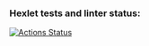 ### Hexlet tests and linter status:
[![Actions Status](https://github.com/qusilon/java-project-99/actions/workflows/hexlet-check.yml/badge.svg)](https://github.com/qusilon/java-project-99/actions)